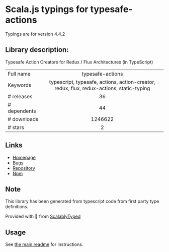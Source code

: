 
# Scala.js typings for typesafe-actions

Typings are for version 4.4.2

## Library description:
Typesafe Action Creators for Redux / Flux Architectures (in TypeScript)

|                    |                 |
| ------------------ | :-------------: |
| Full name          | typesafe-actions |
| Keywords           | typescript, typesafe, actions, action-creator, redux, flux, redux-actions, static-typing |
| # releases         | 36 |
| # dependents       | 44 |
| # downloads        | 1246622 |
| # stars            | 2 |

## Links
- [Homepage](https://github.com/piotrwitek/typesafe-actions)
- [Bugs](https://github.com/piotrwitek/typesafe-actions/issues)
- [Repository](https://github.com/piotrwitek/typesafe-actions)
- [Npm](https://www.npmjs.com/package/typesafe-actions)
    


## Note
This library has been generated from typescript code from first party type definitions.

Provided with :purple_heart: from [ScalablyTyped](https://github.com/oyvindberg/ScalablyTyped)

## Usage
See [the main readme](../../readme.md) for instructions.



